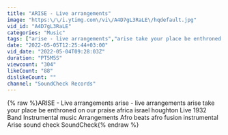 ```yaml
---
title: "ARISE - Live arrangements"
image: "https:\/\/i.ytimg.com\/vi\/A4D7gL3RaLE\/hqdefault.jpg"
vid_id: "A4D7gL3RaLE"
categories: "Music"
tags: ["arise - live arrangements","arise take your place be enthroned on our praise africa","israel houghton"]
date: "2022-05-05T12:25:44+03:00"
vid_date: "2022-05-04T09:28:03Z"
duration: "PT5M5S"
viewcount: "304"
likeCount: "88"
dislikeCount: ""
channel: "SoundCheck Records"
---
```

{% raw %}ARISE - Live arrangements arise - live arrangements arise take your place be enthroned on our praise africa israel houghton Live 1932 Band Instrumental music Arrangements Afro beats afro fusion instrumental Arise sound check SoundCheck{% endraw %}
